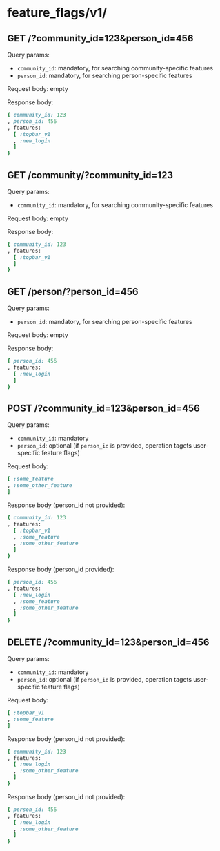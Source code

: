 # feature_flags/v1/

## GET /?community_id=123&person_id=456

Query params:

 - `community_id`: mandatory, for searching community-specific features
 - `person_id`: mandatory, for searching person-specific features

Request body: empty

Response body:

```ruby
{ community_id: 123
, person_id: 456
, features:
  [ :topbar_v1
  , :new_login
  ]
}
```

## GET /community/?community_id=123

Query params:

 - `community_id`: mandatory, for searching community-specific features

Request body: empty

Response body:

```ruby
{ community_id: 123
, features:
  [ :topbar_v1
  ]
}
```

## GET /person/?person_id=456

Query params:

 - `person_id`: mandatory, for searching person-specific features

Request body: empty

Response body:

```ruby
{ person_id: 456
, features:
  [ :new_login
  ]
}
```


## POST /?community_id=123&person_id=456

Query params:

 - `community_id`: mandatory
 - `person_id`: optional (if `person_id` is provided, operation tagets user-specific feature flags)

Request body:

```ruby
[ :some_feature
, :some_other_feature
]
```

Response body (person_id not provided):

```ruby
{ community_id: 123
, features:
  [ :topbar_v1
  , :some_feature
  , :some_other_feature
  ]
}
```

Response body (person_id provided):

```ruby
{ person_id: 456
, features:
  [ :new_login
  , :some_feature
  , :some_other_feature
  ]
}
```

## DELETE /?community_id=123&person_id=456

Query params:

 - `community_id`: mandatory
 - `person_id`: optional (if `person_id` is provided, operation tagets user-specific feature flags)

Request body:

```ruby
[ :topbar_v1
, :some_feature
]
```

Response body (person_id not provided):

```ruby
{ community_id: 123
, features:
  [ :new_login
  , :some_other_feature
  ]
}
```

Response body (person_id not provided):

```ruby
{ person_id: 456
, features:
  [ :new_login
  , :some_other_feature
  ]
}
```
